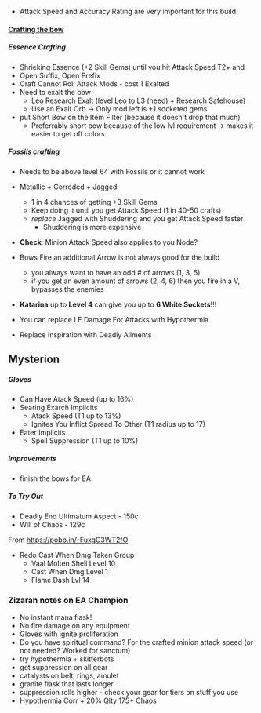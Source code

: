 - Attack Speed and Accuracy Rating are very important for this build

#### [Crafting the bow](https://www.youtube.com/watch?v=n8260_VEVhw)
##### Essence Crafting
- Shrieking Essence (+2 Skill Gems) until you hit Attack Speed T2+ and
- Open Suffix, Open Prefix
- Craft Cannot Roll Attack Mods - cost 1 Exalted
- Need to exalt the bow
	- Leo Research Exalt (level Leo to L3 (need) + Research Safehouse)
	- Use an Exalt Orb -> Only mod left is +1 socketed gems
- put Short Bow on the Item Filter (because it doesn't drop that much)
	- Preferrably short bow because of the low lvl requirement -> makes it easier to get off colors
##### Fossils crafting
- Needs to be above level 64 with Fossils or it cannot work
- Metallic + Corroded + Jagged
	- 1 in 4 chances of getting +3 Skill Gems
	- Keep doing it until you get Attack Speed (1 in 40-50 crafts)
	- *replace* Jagged with Shuddering and you get Attack Speed faster
		- Shuddering is more expensive

- **Check**: Minion Attack Speed also applies to you Node?
- Bows Fire an additional Arrow is not always good for the build
	- you always want to have an odd # of arrows (1, 3, 5)
	- if you get an even amount of arrows (2, 4, 6) then you fire in a V, bypasses the enemies

- **Katarina** up to **Level 4** can give you up to **6 White Sockets**!!!
- You can replace LE Damage For Attacks with Hypothermia
- Replace Inspiration with Deadly Ailments

## Mysterion
##### Gloves
- Can Have Atack Speed (up to 16%)
- Searing Exarch Implicits
	- Atack Speed (T1 up to 13%)
	- Ignites You Inflict Spread To Other (T1 radius up to 17)
- Eater Implicits
	- Spell Suppression (T1 up to 10%)
##### Improvements
- finish the bows for EA
##### To Try Out
- Deadly End Ultimatum Aspect - 150c
- Will of Chaos - 129c

From https://pobb.in/-FuxgC3WT2fO
- Redo Cast When Dmg Taken Group
	- Vaal Molten Shell Level 10
	- Cast When Dmg Level 1
	- Flame Dash Lvl 14

### Zizaran notes on EA Champion
- No instant mana flask!
- No fire damage on any equipment
- Gloves with ignite proliferation
- Do you have spiritual command? For the crafted minion attack speed (or not needed? Worked for sanctum)
- try hypothermia + skitterbots
- get suppression on all gear
- catalysts on belt, rings, amulet
- granite flask that lasts longer 
- suppression rolls higher - check your gear for tiers on stuff you use
- Hypothermia Corr + 20% Qlty 175+ Chaos